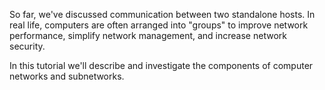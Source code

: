 So far, we've discussed communication between two standalone hosts. In real life, computers are often arranged into "groups" to improve network performance, simplify network management, and increase network security.

In this tutorial we'll describe and investigate the components of computer networks and subnetworks.